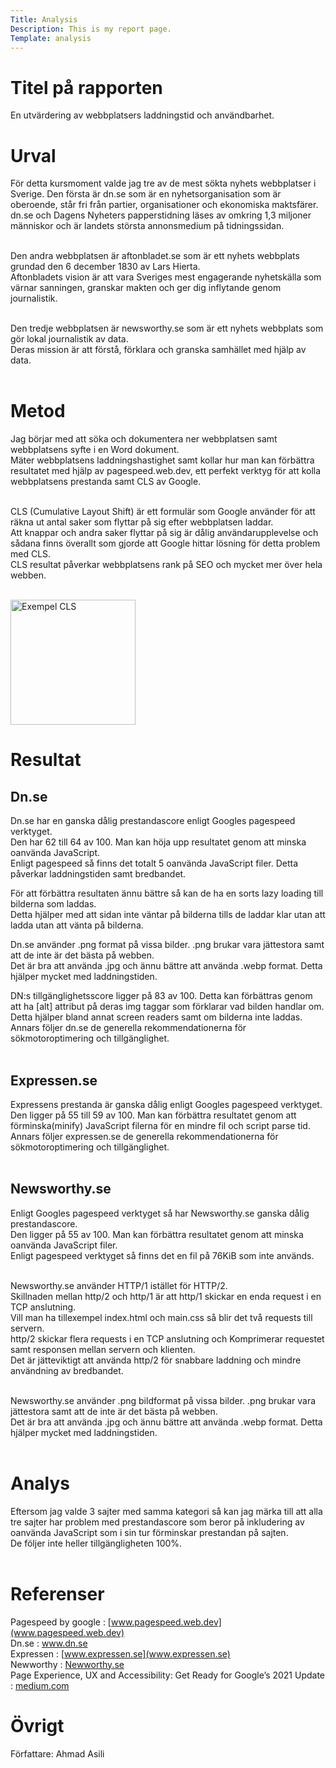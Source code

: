 ```yaml
---
Title: Analysis
Description: This is my report page.
Template: analysis
---
```

Titel på rapporten
=====================
En utvärdering av webbplatsers laddningstid och användbarhet. 

Urval 
=====================

För detta kursmoment valde jag tre av de mest sökta nyhets webbplatser i Sverige. Den första är dn.se som är en nyhetsorganisation som är oberoende, står fri från partier, organisationer och ekonomiska maktsfärer.<br>
dn.se och Dagens Nyheters papperstidning läses av omkring 1,3 miljoner människor och är landets största annonsmedium på tidningssidan.<br><br>

Den andra webbplatsen är aftonbladet.se som är ett nyhets webbplats grundad den 6 december 1830 av Lars Hierta.<br>
Aftonbladets vision är att vara Sveriges mest engagerande nyhetskälla som värnar sanningen, granskar makten och ger dig inflytande genom journalistik. <br><br>

Den tredje webbplatsen är newsworthy.se som är ett nyhets webbplats som gör lokal journalistik av data. <br>
Deras mission är att förstå, förklara och granska samhället med hjälp av data. <br><br>

Metod 
=====================

Jag börjar med att söka och dokumentera ner webbplatsen samt webbplatsens syfte i en Word dokument.<br>
Mäter webbplatsens laddningshastighet samt kollar hur man kan förbättra resultatet med hjälp av pagespeed.web.dev, ett perfekt verktyg för att kolla webbplatsens prestanda samt CLS av Google. <br><br>

CLS (Cumulative Layout Shift) är ett formulär som Google använder för att räkna ut antal saker som flyttar på sig efter webbplatsen laddar.<br>
Att knappar och andra saker flyttar på sig är dålig användarupplevelse och sådana finns överallt som gjorde att Google hittar lösning för detta problem med CLS.<br>
CLS resultat påverkar webbplatsens rank på SEO och mycket mer över hela webben. <br><br>

![Exempel CLS](%base_url%/image/cls.gif)


<style type='text/css'>
    img { height: 200px }
</style>


Resultat 
=====================

Dn.se
-----------

Dn.se har en ganska dålig prestandascore enligt Googles pagespeed verktyget.<br>
Den har 62 till 64 av 100. Man kan höja upp resultatet genom att minska oanvända JavaScript.<br>
Enligt pagespeed så finns det totalt 5 oanvända JavaScript filer. Detta påverkar laddningstiden samt bredbandet.<br>

För att förbättra resultaten ännu bättre så kan de ha en sorts lazy loading till bilderna som laddas. <br>
Detta hjälper med att sidan inte väntar på bilderna tills de laddar klar utan att ladda utan att vänta på bilderna. <br>

Dn.se använder .png format på vissa bilder. .png brukar vara jättestora samt att de inte är det bästa på webben.<br>
Det är bra att använda .jpg och ännu bättre att använda .webp format. Detta hjälper mycket med laddningstiden. <br>

DN:s tillgänglighetsscore ligger på 83 av 100. Detta kan förbättras genom att ha [alt] attribut på deras img taggar som förklarar vad bilden handlar om.<br>
Detta hjälper bland annat screen readers samt om bilderna inte laddas. Annars följer dn.se de generella rekommendationerna för sökmotoroptimering och tillgänglighet. <br><br>

Expressen.se 
-----------

Expressens prestanda är ganska dålig enligt Googles pagespeed verktyget.<br>
Den ligger på 55 till 59 av 100. Man kan förbättra resultatet genom att förminska(minify) JavaScript filerna för en mindre fil och script parse tid. <br>
Annars följer expressen.se de generella rekommendationerna för sökmotoroptimering och tillgänglighet. <br><br>

Newsworthy.se 
-----------

Enligt Googles pagespeed verktyget så har Newsworthy.se ganska dålig prestandascore.<br>
Den ligger på 55 av 100. Man kan förbättra resultatet genom att minska oanvända JavaScript filer.<br>
Enligt pagespeed verktyget så finns det en fil på 76KiB som inte används. <br><br>

Newsworthy.se använder HTTP/1 istället för HTTP/2. <br>
Skillnaden mellan http/2 och http/1 är att http/1 skickar en enda request i en TCP anslutning. <br>
Vill man ha tillexempel index.html och main.css så blir det två requests till servern.<br>
 http/2 skickar flera requests i en TCP anslutning och Komprimerar requestet samt responsen mellan servern och klienten. <br>
 Det är jätteviktigt att använda http/2 för snabbare laddning och mindre användning av bredbandet. <br><br>

Newsworthy.se använder .png bildformat på vissa bilder. .png brukar vara jättestora samt att de inte är det bästa på webben.<br>
Det är bra att använda .jpg och ännu bättre att använda .webp format. Detta hjälper mycket med laddningstiden. <br><br>
 

Analys 
=====================

Eftersom jag valde 3 sajter med samma kategori så kan jag märka till att alla tre sajter har problem med prestandascore som beror på inkludering av oanvända JavaScript som i sin tur förminskar prestandan på sajten.<br>
De följer inte heller tillgängligheten 100%. <br><br>

Referenser 
=====================

Pagespeed by google : [www.pagespeed.web.dev](www.pagespeed.web.dev)<br>
Dn.se : [www.dn.se ](www.Dn.se )<br>
Expressen : [www.expressen.se](www.expressen.se)<br>
Newworthy : [Newworthy.se](Newworthy.se )<br>
Page Experience, UX and Accessibility: Get Ready for Google’s 2021 Update : [medium.com](https://medium.com/swlh/page-experience-ux-and-accessibility-get-ready-for-googles-2021-update-4ba70f10caac)


Övrigt 
=====================

Författare: Ahmad Asili 

 
